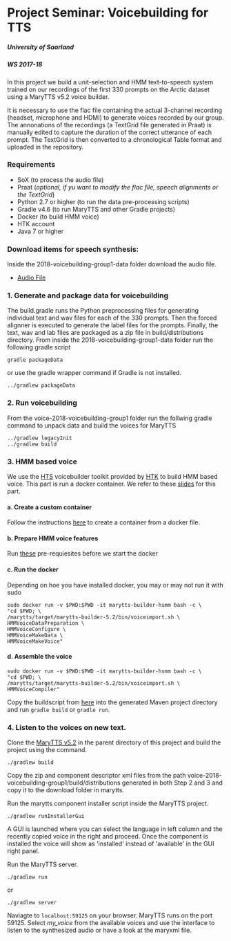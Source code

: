 # Project Seminar: Voicebuilding for TTS
##### University of Saarland 
##### WS 2017-18

In this project we build a unit-selection and HMM text-to-speech system trained on our recordings of the first 330 prompts on the Arctic 
dataset using a MaryTTS v5.2 voice builder. 

It is necessary to use the flac file containing the actual 3-channel recording (headset, microphone and HDMI) to generate voices recorded by our group.
The annonations of the recordings (a TextGrid file generated in Praat) is manually edited to capture the duration of the correct utterance of each prompt.
The TextGrid is then converted to a chronological Table format and uploaded in the repository. 

### Requirements
- SoX (to process the audio file)
- Praat (*optional, if yu want to modify the flac file, speech alignments or the TextGrid*)
- Python 2.7 or higher (to run the data pre-processing scripts)
- Gradle v4.6 (to run MaryTTS and other Gradle projects)
- Docker (to build HMM voice)
- HTK account
- Java 7 or higher 

### Download items for speech synthesis:
Inside the 2018-voicebuilding-group1-data folder download the audio file.
- [Audio File](https://bitbucket.org/lenakmeth/2018-voicebuilding-group1/downloads/2018-voicebuilding-group1-raw-audio.flac) 

### 1. Generate and package data for voicebuilding
The build.gradle runs the Python preprocessing files for generating individual text and wav files for each of the 330 prompts. Then the forced alignner
is executed to generate the label files for the prompts. Finally, the text, wav and lab files are packaged as a zip file in build/distributions directory.
From inside the 2018-voicebuilding-group1-data folder run the following gradle script
```
gradle packageData
```
or use the gradle wrapper command if Gradle is not installed.
```
../gradlew packageData
```
### 2. Run voicebuilding
From the voice-2018-voicebuilding-group1 folder run the follwing gradle command to unpack data and build the voices for MaryTTS
```
../gradlew legacyInit
../gradlew build
```

### 3. HMM based voice 
We use the [HTS](http://htk.eng.cam.ac.uk/extensions/index.shtml) voicebuilder toolkit provided by [HTK](http://htk.eng.cam.ac.uk/) to build HMM based voice.
This part is run a docker container. We refer to these [slides](http://www.coli.uni-saarland.de/~steiner/teaching/2016/winter/voicebuilding/slides/index.html#/devops)
for this part.
#### a. Create a custom container
Follow the instructions [here](http://www.coli.uni-saarland.de/~steiner/teaching/2016/winter/voicebuilding/slides/index.html#/hts-voicebuilding-with-docker) to
create a container from a docker file.
#### b. Prepare HMM voice features
Run [these](http://www.coli.uni-saarland.de/~steiner/teaching/2016/winter/voicebuilding/slides/index.html#/prepare-for-hts-voicebuilding) pre-requiesites
before we start the docker
#### c. Run the docker
Depending on hoe you have installed docker, you may or may not run it with sudo
```
sudo docker run -v $PWD:$PWD -it marytts-builder-hsmm bash -c \
"cd $PWD; \
/marytts/target/marytts-builder-5.2/bin/voiceimport.sh \
HMMVoiceDataPreparation \
HMMVoiceConfigure \
HMMVoiceMakeData \
HMMVoiceMakeVoice"
```
#### d. Assemble the voice
```
sudo docker run -v $PWD:$PWD -it marytts-builder-hsmm bash -c \
"cd $PWD; \
/marytts/target/marytts-builder-5.2/bin/voiceimport.sh \
HMMVoiceCompiler"
```
Copy the buildscript from [here](http://www.coli.uni-saarland.de/~steiner/teaching/2016/winter/voicebuilding/slides/index.html#/assemble-the-hts-voice) into the 
generated Maven project directory and run `gradle build` or `gradle run`.

### 4. Listen to the voices on new text.
Clone the [MaryTTS v5.2](https://github.com/marytts/marytts) in the parent directory of this project and build the project using the command.
```
./gradlew build
```
Copy the zip and component descriptor xml files from the path voice-2018-voicebuilding-group1/build/distributions generated in 
both Step 2 and 3 and copy it to the download folder in marytts. 

Run the marytts component installer script inside the MaryTTS project.
```
./gradlew runInstallerGui

```
A GUI is launched where you can select the language in left column and the recently copied voice in the right and proceed. Once the component is installed
the voice will show as 'installed' instead of 'available' in the GUI right panel.

Run the MaryTTS server.
```
./gradlew run
```
or
```
./gradlew server
```
Naviagte to `localhost:59125` on your browser. MaryTTS runs on the port 59125. Select *my_voice* from the available voices and use the interface to listen
to the synthesized audio or have a look at the maryxml file.